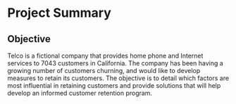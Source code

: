 # Project Summary

## Objective

Telco is a fictional company that provides home phone and Internet services to 7043 customers in California. The company has been having a growing number of customers churning, and would like to develop measures to retain its customers. The objective is to detail which factors are most influential in retaining customers and provide solutions that will help develop an informed customer retention program.
